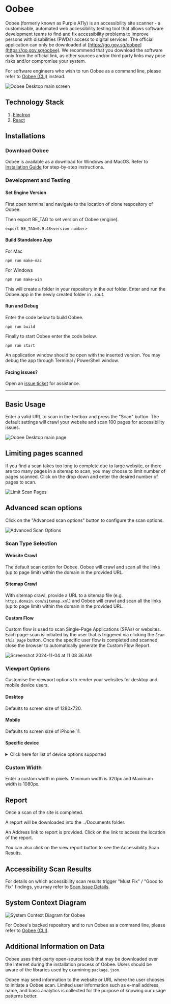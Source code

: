 # Oobee

Oobee (formerly known as Purple A11y) is an accessibility site scanner - a customisable, automated web accessibility testing tool that allows software development teams to find and fix accessibility problems to improve persons with disabilities (PWDs) access to digital services. The official application can only be downloaded at [https://go.gov.sg/oobee](https://go.gov.sg/oobee). We recommend that you download the software only from the official link, as other sources and/or third party links may pose risks and/or compromise your system.

For software engineers who wish to run Oobee as a command line, please refer to [Oobee (CLI)](https://github.com/GovTechSG/oobee) instead.

<img alt="Oobee Desktop main screen" src="https://github.com/user-attachments/assets/3992115c-d237-4d66-b247-a541a2a49f9e">

## Technology Stack

1. [Electron](https://www.electronjs.org/)
2. [React](https://react.dev/)

## Installations

### Download Oobee

Oobee is available as a download for Windows and MacOS. Refer to [Installation Guide](/INSTALLATION.md) for step-by-step instructions.

### Development and Testing

#### Set Engine Version

First open terminal and navigate to the location of clone respository of Oobee.

Then export BE_TAG to set version of Oobee (engine).

```shell
export BE_TAG=0.9.48<version number>
```

#### Build Standalone App

For Mac

```shell
npm run make-mac
```

For Windows

```shell
npm run make-win
```

This will create a folder in your repository in the _out_ folder.
Enter and run the Oobee.app in the newly created folder in ../out.

#### Run and Debug

Enter the code below to build Oobee.

```shell
npm run build
```

Finally to start Oobee enter the code below.

```shell
npm run start
```

An application window should be open with the inserted version. You may debug the app through Terminal / PowerShell window.

#### Facing issues?

Open an [issue ticket](https://github.com/GovTechSG/oobee-desktop/issues) for assistance.

---

## Basic Usage

Enter a valid URL to scan in the textbox and press the "Scan" button. The default settings will crawl your website and scan 100 pages for accessibility issues.

![Oobee Desktop main page](https://github.com/user-attachments/assets/94d19cf8-88e4-46c3-b5d6-647b7c615a6e)

## Limiting pages scanned

If you find a scan takes too long to complete due to large website, or there are too many pages in a sitemap to scan, you may choose to limit number of pages scanned. Click on the drop down and enter the desired number of pages to scan.

![Limit Scan Pages](https://github.com/user-attachments/assets/b0180bd4-bd98-44f8-a8ea-9f73f29b7538)

## Advanced scan options

Click on the "Advanced scan options" button to configure the scan options.

![Advanced Scan Options](https://github.com/user-attachments/assets/58bbbf47-30f6-4751-bbb8-b8d6243f5187)

### Scan Type Selection

#### Website Crawl

The default scan option for Oobee. Oobee will crawl and scan all the links (up to page limit) within the domain in the provided URL.

#### Sitemap Crawl

With sitemap crawl, provide a URL to a sitemap file (e.g. `https.domain.com/sitemap.xml`) and Oobee will crawl and scan all the links (up to page limit) within the domain in the provided URL.

#### Custom Flow

Custom flow is used to scan Single-Page Applications (SPAs) or websites. Each page-scan is initiated by the user that is triggered via clicking the _`Scan this page`_ button. Once the specific user flow is completed and scanned, close the browser to automatically generate the Custom Flow Report.

![Screenshot 2024-11-04 at 11 08 36 AM](https://github.com/user-attachments/assets/9055ad9c-5dee-47a2-a01e-4d4d91be88cc)

### Viewport Options

Customise the viewport options to render your websites for desktop and mobile device users.

#### Desktop

Defaults to screen size of 1280x720.

#### Mobile

Defaults to screen size of iPhone 11.

#### Specific device

<details>
  <summary>Click here for list of device options supported</summary>

- Blackberry PlayBook
- Blackberry PlayBook landscape
- BlackBerry Z30
- BlackBerry Z30 landscape
- Galaxy Note 3
- Galaxy Note 3 landscape
- Galaxy Note II
- Galaxy Note II landscape
- Galaxy S III
- Galaxy S III landscape
- Galaxy S5
- Galaxy S5 landscape
- Galaxy S8
- Galaxy S8 landscape
- Galaxy S9+
- Galaxy S9+ landscape
- Galaxy Tab S4
- Galaxy Tab S4 landscape
- iPad (gen 5)
- iPad (gen 5) landscape
- iPad (gen 6)
- iPad (gen 6) landscape
- iPad (gen 7)
- iPad (gen 7) landscape
- iPad Mini
- iPad Mini landscape
- iPad Pro 11
- iPad Pro 11 landscape
- iPhone 6
- iPhone 6 landscape
- iPhone 6 Plus
- iPhone 6 Plus landscape
- iPhone 7
- iPhone 7 landscape
- iPhone 7 Plus
- iPhone 7 Plus landscape
- iPhone 8
- iPhone 8 landscape
- iPhone 8 Plus
- iPhone 8 Plus landscape
- iPhone SE
- iPhone SE landscape
- iPhone X
- iPhone X landscape
- iPhone XR
- iPhone XR landscape
- iPhone 11
- iPhone 11 landscape
- iPhone 11 Pro
- iPhone 11 Pro landscape
- iPhone 11 Pro Max
- iPhone 11 Pro Max landscape
- iPhone 12
- iPhone 12 landscape
- iPhone 12 Pro
- iPhone 12 Pro landscape
- iPhone 12 Pro Max
- iPhone 12 Pro Max landscape
- iPhone 12 Mini
- iPhone 12 Mini landscape
- iPhone 13
- iPhone 13 landscape
- iPhone 13 Pro
- iPhone 13 Pro landscape
- iPhone 13 Pro Max
- iPhone 13 Pro Max landscape
- iPhone 13 Mini
- iPhone 13 Mini landscape
- iPhone 14
- iPhone 14 landscape
- iPhone 14 Plus
- iPhone 14 Plus landscape
- iPhone 14 Pro
- iPhone 14 Pro landscape
- iPhone 14 Pro Max
- iPhone 14 Pro Max landscape
- iPhone 15
- iPhone 15 landscape
- iPhone 15 Plus
- iPhone 15 Plus landscape
- iPhone 15 Pro
- iPhone 15 Pro landscape
- iPhone 15 Pro Max
- iPhone 15 Pro Max landscape
- Kindle Fire HDX
- Kindle Fire HDX landscape
- LG Optimus L70
- LG Optimus L70 landscape
- Microsoft Lumia 550
- Microsoft Lumia 550 landscape
- Microsoft Lumia 950
- Microsoft Lumia 950 landscape
- Nexus 10
- Nexus 10 landscape
- Nexus 4
- Nexus 4 landscape
- Nexus 5
- Nexus 5 landscape
- Nexus 5X
- Nexus 5X landscape
- Nexus 6
- Nexus 6 landscape
- Nexus 6P
- Nexus 6P landscape
- Nexus 7
- Nexus 7 landscape
- Nokia Lumia 520
- Nokia Lumia 520 landscape
- Nokia N9
- Nokia N9 landscape
- Pixel 2
- Pixel 2 landscape
- Pixel 2 XL
- Pixel 2 XL landscape
- Pixel 3
- Pixel 3 landscape
- Pixel 4
- Pixel 4 landscape
- Pixel 4a (5G)
- Pixel 4a (5G) landscape
- Pixel 5
- Pixel 5 landscape
- Pixel 7
- Pixel 7 landscape
- Moto G4
- Moto G4 landscape
- Desktop Chrome HiDPI
- Desktop Edge HiDPI
- Desktop Firefox HiDPI
- Desktop Safari
- Desktop Chrome
- Desktop Edge
- Desktop Firefox

</details>

### Custom Width

Enter a custom width in pixels. Minimum width is 320px and Maximum width is 1080px.

## Report

Once a scan of the site is completed.

A report will be downloaded into the ../Documents folder.

An Address link to report is provided. Click on the link to access the location of the report.

You can also click on the view report button to see the Accessibility Scan Results.

## Accessibility Scan Results

For details on which accessibility scan results trigger "Must Fix" / "Good to Fix" findings, you may refer to [Scan Issue Details](https://github.com/GovTechSG/oobee/blob/master/DETAILS.md).

## System Context Diagram

<img alt="System Context Diagram for Oobee" src="https://github.com/user-attachments/assets/31c7ac61-f242-4c5f-baf3-e2ed120fe1cb">

For Oobee's backed repository and to run Oobee as a command line, please refer to [Oobee (CLI)](https://github.com/GovTechSG/oobee).

## Additional Information on Data

Oobee uses third-party open-source tools that may be downloaded over the Internet during the installation process of Oobee. Users should be aware of the libraries used by examining `package.json`.

Oobee may send information to the website or URL where the user chooses to initiate a Oobee scan. Limited user information such as e-mail address, name, and basic analytics is collected for the purpose of knowing our usage patterns better.
